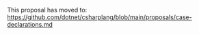 This proposal has moved to: https://github.com/dotnet/csharplang/blob/main/proposals/case-declarations.md